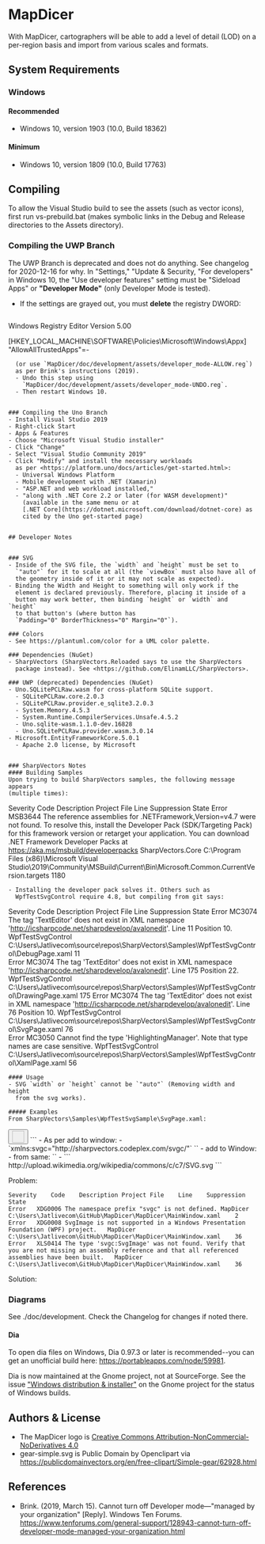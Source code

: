 # MapDicer
With MapDicer, cartographers will be able to add a level of detail 
(LOD) on a per-region basis and import from various scales and formats.


## System Requirements
### Windows
#### Recommended
- Windows 10, version 1903 (10.0, Build 18362)

#### Minimum
- Windows 10, version 1809 (10.0, Build 17763)


## Compiling

To allow the Visual Studio build to see the assets (such as vector 
icons), first run vs-prebuild.bat (makes symbolic links in the Debug 
and Release directories to the Assets directory).

### Compiling the UWP Branch
The UWP Branch is deprecated and does not do anything. See changelog 
for 2020-12-16 for why. In "Settings," "Update & Security, "For 
developers" in Windows 10, the "Use developer features" setting must be 
"Sideload Apps" or **"Developer Mode"** (only Developer Mode is 
tested).
- If the settings are grayed out, you must **delete** the registry DWORD:
  ```
Windows Registry Editor Version 5.00

[HKEY_LOCAL_MACHINE\SOFTWARE\Policies\Microsoft\Windows\Appx]
"AllowAllTrustedApps"=-
```
  (or use `MapDicer/doc/development/assets/developer_mode-ALLOW.reg`)
  as per Brink's instructions (2019).
  - Undo this step using
    `MapDicer/doc/development/assets/developer_mode-UNDO.reg`.
  - Then restart Windows 10.


### Compiling the Uno Branch
- Install Visual Studio 2019
- Right-click Start
- Apps & Features
- Choose "Microsoft Visual Studio installer"
- Click "Change"
- Select "Visual Studio Community 2019"
- Click "Modify" and install the necessary workloads
  as per <https://platform.uno/docs/articles/get-started.html>:
  - Universal Windows Platform
  - Mobile development with .NET (Xamarin)
  - "ASP.NET and web workload installed,"
  - "along with .NET Core 2.2 or later (for WASM development)"
    (available in the same menu or at
    [.NET Core](https://dotnet.microsoft.com/download/dotnet-core) as
    cited by the Uno get-started page)


## Developer Notes


### SVG
- Inside of the SVG file, the `width` and `height` must be set to
  `"auto"` for it to scale at all (the `viewBox` must also have all of
  the geometry inside of it or it may not scale as expected).
- Binding the Width and Height to something will only work if the
  element is declared previously. Therefore, placing it inside of a 
  button may work better, then binding `height` or `width` and `height`
  to that button's (where button has
  `Padding="0" BorderThickness="0" Margin="0"`).

### Colors
- See https://plantuml.com/color for a UML color palette.

### Dependencies (NuGet)
- SharpVectors (SharpVectors.Reloaded says to use the SharpVectors
  package instead). See <https://github.com/ElinamLLC/SharpVectors>.

### UWP (deprecated) Dependencies (NuGet)
- Uno.SQLitePCLRaw.wasm for cross-platform SQLite support.
  - SQLitePCLRaw.core.2.0.3
  - SQLitePCLRaw.provider.e_sqlite3.2.0.3
  - System.Memory.4.5.3
  - System.Runtime.CompilerServices.Unsafe.4.5.2
  - Uno.sqlite-wasm.1.1.0-dev.16828
  - Uno.SQLitePCLRaw.provider.wasm.3.0.14
- Microsoft.EntityFrameworkCore.5.0.1
  - Apache 2.0 license, by Microsoft


### SharpVectors Notes
#### Building Samples
Upon trying to build SharpVectors samples, the following message appears
(multiple times):
```
Severity	Code	Description	Project	File	Line	Suppression State
Error	MSB3644	The reference assemblies for .NETFramework,Version=v4.7 were not found. To resolve this, install the Developer Pack (SDK/Targeting Pack) for this framework version or retarget your application. You can download .NET Framework Developer Packs at https://aka.ms/msbuild/developerpacks	SharpVectors.Core	C:\Program Files (x86)\Microsoft Visual Studio\2019\Community\MSBuild\Current\Bin\Microsoft.Common.CurrentVersion.targets	1180	
```
- Installing the developer pack solves it. Others such as
  WpfTestSvgControl require 4.8, but compiling from git says:
  ```
Severity	Code	Description	Project	File	Line	Suppression State
Error	MC3074	The tag 'TextEditor' does not exist in XML namespace 'http://icsharpcode.net/sharpdevelop/avalonedit'. Line 11 Position 10.	WpfTestSvgControl	C:\Users\Jatlivecom\source\repos\SharpVectors\Samples\WpfTestSvgControl\DebugPage.xaml	11	
Error	MC3074	The tag 'TextEditor' does not exist in XML namespace 'http://icsharpcode.net/sharpdevelop/avalonedit'. Line 175 Position 22.	WpfTestSvgControl	C:\Users\Jatlivecom\source\repos\SharpVectors\Samples\WpfTestSvgControl\DrawingPage.xaml	175	
Error	MC3074	The tag 'TextEditor' does not exist in XML namespace 'http://icsharpcode.net/sharpdevelop/avalonedit'. Line 76 Position 10.	WpfTestSvgControl	C:\Users\Jatlivecom\source\repos\SharpVectors\Samples\WpfTestSvgControl\SvgPage.xaml	76	
Error	MC3050	Cannot find the type 'HighlightingManager'. Note that type names are case sensitive.	WpfTestSvgControl	C:\Users\Jatlivecom\source\repos\SharpVectors\Samples\WpfTestSvgControl\XamlPage.xaml	56	
```
#### Usage
- SVG `width` or `height` cannot be `"auto"` (Removing width and height
  from the svg works).

##### Examples
From SharpVectors\Samples\WpfTestSvgSample\SvgPage.xaml:
```
<Button Click="OnSaveFileClick" ToolTip="Save Svg File">
    <Image Source="{svgc:SvgImage Source=/Images/Save.svg, AppName=WpfTestSvgSample}" Height="24" Width="24"/>
</Button>
```
- As per <https://github.com/ElinamLLC/SharpVectors/blob/master/Docs/Usage.md#Controls>
  add to window:
    - `xmlns:svgc="http://sharpvectors.codeplex.com/svgc/"`
`<Image Source="{svgc:SvgImage Test2.svg, TextAsGeometry=True}"/>`
  - add to Window:
- from same:
  `<Image Source="{svgc:SvgImage {StaticResource WebFile}}"/>`
    - ```
<Window.Resources>
	<ResourceDictionary> 
	    <sys:String x:Key="WebFile">
		http://upload.wikimedia.org/wikipedia/commons/c/c7/SVG.svg
	    </sys:String>
	</ResourceDictionary>
    </Window.Resources>
```

Problem:
```
Severity	Code	Description	Project	File	Line	Suppression State
Error	XDG0006	The namespace prefix "svgc" is not defined.	MapDicer	C:\Users\Jatlivecom\GitHub\MapDicer\MapDicer\MainWindow.xaml	2	
Error	XDG0008	SvgImage is not supported in a Windows Presentation Foundation (WPF) project.	MapDicer	C:\Users\Jatlivecom\GitHub\MapDicer\MapDicer\MainWindow.xaml	36	
Error	XLS0414	The type 'svgc:SvgImage' was not found. Verify that you are not missing an assembly reference and that all referenced assemblies have been built.	MapDicer	C:\Users\Jatlivecom\GitHub\MapDicer\MapDicer\MainWindow.xaml	36	
```

Solution:


### Diagrams
See ./doc/development.
Check the Changelog for changes if noted there.

#### Dia
To open dia files on Windows, Dia 0.97.3 or later is recommended--you
can get an unofficial build here: <https://portableapps.com/node/59981>.

Dia is now maintained at the Gnome project, not at SourceForge.
See the issue ["Windows distribution &
installer"](https://gitlab.gnome.org/neduard/dia/-/issues/3) on
the Gnome project for the status of Windows builds.


## Authors & License
- The MapDicer logo is [Creative Commons
  Attribution-NonCommercial-NoDerivatives
  4.0](http://creativecommons.org/licenses/by-nc-nd/4.0/)
- gear-simple.svg is Public Domain by Openclipart via
  https://publicdomainvectors.org/en/free-clipart/Simple-gear/62928.html


## References
- Brink. (2019, March 15). Cannot turn off Developer mode—"managed by
  your organization" [Reply]. Windows Ten Forums. 
  https://www.tenforums.com/general-support/128943-cannot-turn-off-developer-mode-managed-your-organization.html
